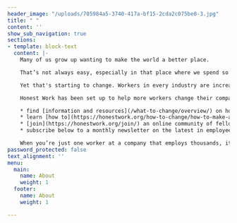 ```yaml
---
header_image: "/uploads/705984a5-3740-417a-bf15-2cda2c075be0-3.jpg"
title: " "
content: ''
show_sub_navigation: true
sections:
- template: block-text
  content: |-
    Many of us grow up wanting to make the world a better place.

    That’s not always easy, especially in that place where we spend so much of our time: work. It can be hard to find employers that live up to our values, with so many companies contributing to global problems in some way, be it climate change, human rights abuses or aggressive tax avoidance. And so we feel we have little choice but to keep our head down and get on with things.

    Yet that's starting to change. Workers in every industry are increasingly coming together and pushing the companies they work for to do better. Workers have been [getting](/how-to-change/workers-changing-the-world/) their companies to commit to cutting their emissions, stop whitewashing the reputations of controversial clients, and stop stocking dangerous weapons in retailers.

    Honest Work has been set up to help more workers change their companies for the better. Here you can:

    * find [information and resources](/what-to-change/overview/) on how your company may be contributing to global problems and what they can do to change
    * learn [how to](https://honestwork.org/how-to-change/how-to-make-a-change/) go about advocating for change internally and get colleagues on board
    * [join](https://honestwork.org/join/) an online community of fellow workers for support, advice and learning
    * subscribe below to a monthly newsletter on the latest in employee activism, with tips and opportunities to make a difference

    When you’re just one worker at a company that employs thousands, it can seem impossible to change things. But chances are you’re not alone, and by coming together you can make your company, your industry and the world a better place.
password_protected: false
text_alignment: ''
menu:
  main:
    name: About
    weight: 1
  footer:
    name: About
    weight: 1

---
```

